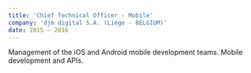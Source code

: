 ```yaml
---
title: 'Chief Technical Officer - Mobile'
company: 'djm digital S.A. (Liège - BELGIUM)'
date: 2015 – 2016
---
```


Management of the iOS and Android mobile development teams.
Mobile development and APIs.
